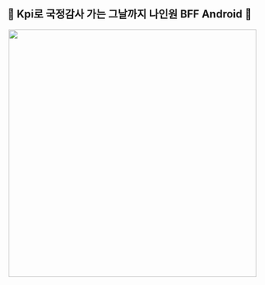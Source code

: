 ## 💚 Kpi로 국정감사 가는 그날까지 나인원 BFF Android 💚

<div align="center">
  <p align="center">
      <img src="https://github.com/YAPP-Github/24th-App-Team-1-Android/assets/77484719/cfa35f86-a573-4b75-b1db-5ec513035693", height="500" />
  </p>
</div>
